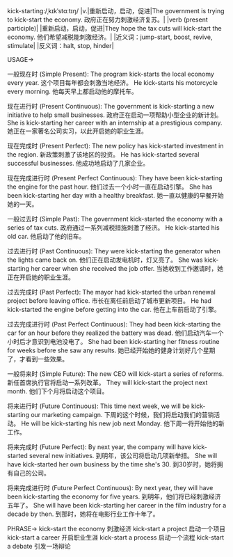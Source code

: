 kick-starting:/ˌkɪkˈstɑːtɪŋ/
|v.|重新启动，启动，促进|The government is trying to kick-start the economy. 政府正在努力刺激经济复苏。|
|verb (present participle)|
|重新启动，启动，促进|They hope the tax cuts will kick-start the economy. 他们希望减税能刺激经济。|
|近义词：jump-start, boost, revive, stimulate|
|反义词：halt, stop, hinder|



USAGE->

一般现在时 (Simple Present):
The program kick-starts the local economy every year.  这个项目每年都会刺激当地经济。
He kick-starts his motorcycle every morning. 他每天早上都启动他的摩托车。

现在进行时 (Present Continuous):
The government is kick-starting a new initiative to help small businesses. 政府正在启动一项帮助小型企业的新计划。
She is kick-starting her career with an internship at a prestigious company.  她正在一家著名公司实习，以此开启她的职业生涯。

现在完成时 (Present Perfect):
The new policy has kick-started investment in the region. 新政策刺激了该地区的投资。
He has kick-started several successful businesses.  他成功地启动了几家企业。

现在完成进行时 (Present Perfect Continuous):
They have been kick-starting the engine for the past hour. 他们过去一个小时一直在启动引擎。
She has been kick-starting her day with a healthy breakfast. 她一直以健康的早餐开始她的一天。

一般过去时 (Simple Past):
The government kick-started the economy with a series of tax cuts.  政府通过一系列减税措施刺激了经济。
He kick-started his old car. 他启动了他的旧车。

过去进行时 (Past Continuous):
They were kick-starting the generator when the lights came back on.  他们正在启动发电机时，灯又亮了。
She was kick-starting her career when she received the job offer. 当她收到工作邀请时，她正在开启她的职业生涯。

过去完成时 (Past Perfect):
The mayor had kick-started the urban renewal project before leaving office. 市长在离任前启动了城市更新项目。
He had kick-started the engine before getting into the car. 他在上车前启动了引擎。

过去完成进行时 (Past Perfect Continuous):
They had been kick-starting the car for an hour before they realized the battery was dead. 他们启动汽车一个小时后才意识到电池没电了。
She had been kick-starting her fitness routine for weeks before she saw any results.  她已经开始她的健身计划好几个星期了，才看到一些效果。

一般将来时 (Simple Future):
The new CEO will kick-start a series of reforms. 新任首席执行官将启动一系列改革。
They will kick-start the project next month.  他们下个月将启动这个项目。

将来进行时 (Future Continuous):
This time next week, we will be kick-starting our marketing campaign. 下周的这个时候，我们将启动我们的营销活动。
He will be kick-starting his new job next Monday. 他下周一将开始他的新工作。

将来完成时 (Future Perfect):
By next year, the company will have kick-started several new initiatives. 到明年，该公司将启动几项新举措。
She will have kick-started her own business by the time she's 30.  到30岁时，她将拥有自己的公司。


将来完成进行时 (Future Perfect Continuous):
By next year, they will have been kick-starting the economy for five years. 到明年，他们将已经刺激经济五年了。
She will have been kick-starting her career in the film industry for a decade by then. 到那时，她将在电影行业工作十年了。


PHRASE->
kick-start the economy  刺激经济
kick-start a project 启动一个项目
kick-start a career  开启职业生涯
kick-start a process 启动一个流程
kick-start a debate  引发一场辩论
